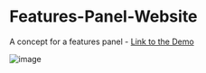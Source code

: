 # Features-Panel-Website
A concept for a features panel - [Link to the Demo](https://kooroshoo.github.io/Features-Panel-Website/)

![image](https://user-images.githubusercontent.com/26629624/158071655-e9525db5-042a-47bf-94f2-f23ed4420308.png)

